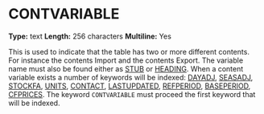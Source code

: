 # CONTVARIABLE
**Type:** text
**Length:** 256 characters
**Multiline:** Yes

This is used to indicate that the table has two or more different contents. For
instance the contents Import and the contents Export. The variable name
must also be found either as [STUB](STUB.md) or [HEADING](HEADING.md). When a content variable
exists a number of keywords will be indexed: [DAYADJ](DAYADJ.md), [SEASADJ](SEASADJ.md),
[STOCKFA](STOCKFA.md), [UNITS](UNITS.md), [CONTACT](CONTACT.md), [LASTUPDATED](LASTUPDATED.md), [REFPERIOD](REFPERIOD.md),
[BASEPERIOD](BASEPERIOD.md), [CFPRICES](CFPRICES.md). The keyword `CONTVARIABLE` must proceed
the first keyword that will be indexed.
